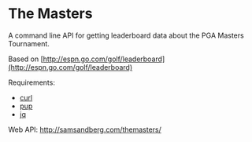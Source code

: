 # The Masters

A command line API for getting leaderboard data about the PGA Masters Tournament.

Based on [http://espn.go.com/golf/leaderboard](http://espn.go.com/golf/leaderboard)

Requirements:

- [curl](http://curl.haxx.se/)
- [pup](https://github.com/EricChiang/pup)
- [jq](http://stedolan.github.io/jq/)

Web API: http://samsandberg.com/themasters/